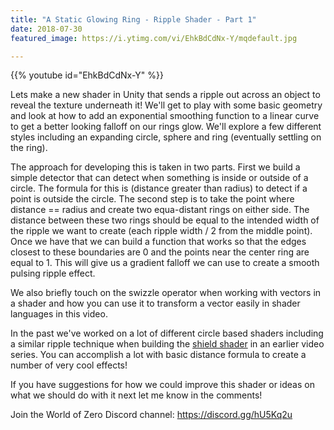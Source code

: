 ```yaml
---
title: "A Static Glowing Ring - Ripple Shader - Part 1"
date: 2018-07-30
featured_image: https://i.ytimg.com/vi/EhkBdCdNx-Y/mqdefault.jpg

---
```


{{% youtube id="EhkBdCdNx-Y" %}}

Lets make a new shader in Unity that sends a ripple out across an object to reveal the texture underneath it! We'll get to play with some basic geometry and look at how to add an exponential smoothing function to a linear curve to get a better looking falloff on our rings glow. We'll explore a few different styles including an expanding circle, sphere and ring (eventually settling on the ring).

The approach for developing this is taken in two parts. First we build a simple detector that can detect when something is inside or outside of a circle. The formula for this is (distance greater than radius) to detect if a point is outside the circle. The second step is to take the point where distance == radius and create two equa-distant rings on either side. The distance between these two rings should be equal to the intended width of the ripple we want to create (each ripple width / 2 from the middle point). Once we have that we can build a function that works so that the edges closest to these boundaries are 0 and the points near the center ring are equal to 1. This will give us a gradient falloff we can use to create a smooth pulsing ripple effect.

We also briefly touch on the swizzle operator when working with vectors in a shader and how you can use it to transform a vector easily in shader languages in this video.

In the past we've worked on a lot of different circle based shaders including a similar ripple technique when building the [shield shader](https://www.youtube.com/watch?v=NeZcAYJdkv4&list=PLEwYhelKHmihp8GNb-XXWE5VhqikYwluj&index=1) in an earlier video series. You can accomplish a lot with basic distance formula to create a number of very cool effects!

If you have suggestions for how we could improve this shader or ideas on what we should do with it next let me know in the comments!

Join the World of Zero Discord channel: https://discord.gg/hU5Kq2u